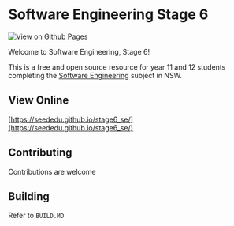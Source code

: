 # Software Engineering Stage 6

[![View on Github Pages](https://github.com/seededu/stage6_se/actions/workflows/preview.yml/badge.svg)](https://seededu.github.io/stage6_se/)

Welcome to Software Engineering, Stage 6!

This is a free and open source resource for year 11 and 12 
students completing the [Software Engineering](https://curriculum.nsw.edu.au/learning-areas/tas/software-engineering-11-12-2022/overview) subject in NSW.

## View Online

[https://seededu.github.io/stage6_se/](https://seededu.github.io/stage6_se/)


## Contributing

Contributions are welcome 

## Building

Refer to `BUILD.MD`



